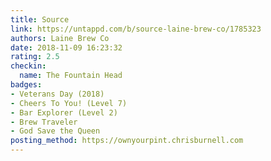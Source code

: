 ```yaml
---
title: Source
link: https://untappd.com/b/source-laine-brew-co/1785323
authors: Laine Brew Co
date: 2018-11-09 16:23:32
rating: 2.5
checkin:
  name: The Fountain Head
badges:
- Veterans Day (2018)
- Cheers To You! (Level 7)
- Bar Explorer (Level 2)
- Brew Traveler
- God Save the Queen
posting_method: https://ownyourpint.chrisburnell.com
---
```

